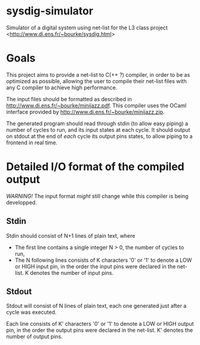# sysdig-simulator
Simulator of a digital system using net-list for the L3 class project &lt;http://www.di.ens.fr/~bourke/sysdig.html&gt;

Goals
===

This project aims to provide a net-list to C(++ ?) compiler, in order to be as optimized as possible, allowing the user to compile their net-list files with any C compiler to achieve high performance.

The input files should be formatted as described in http://www.di.ens.fr/~bourke/minijazz.pdf. This compiler uses the OCaml interface provided by http://www.di.ens.fr/~bourke/minijazz.zip.

The generated program should read through stdin (to allow easy piping) a number of cycles to run, and its input states at each cycle. It should output on stdout at the end of *each* cycle its output pins states, to allow piping to a frontend in real time.


Detailed I/O format of the compiled output
===

*WARNING!* The input format *might* still change while this compiler is being developped.

Stdin
---

Stdin should consist of N+1 lines of plain text, where

* The first line contains a single integer N > 0, the number of cycles to run,
* The N following lines consists of K characters '0' or '1' to denote a LOW or HIGH input pin, in the order the input pins were declared in the net-list. K denotes the number of input pins.

Stdout
---

Stdout will consist of N lines of plain text, each one generated just after a cycle was executed.

Each line consists of K' characters '0' or '1' to denote a LOW or HIGH output pin, in the order the output pins were declared in the net-list. K' denotes the number of output pins.
